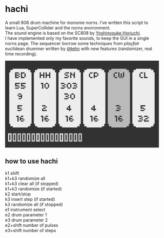 # hachi

A small 808 drum machine for monome norns.
I’ve written this script to learn Lua, SuperCollider and the norns environment.  
The sound engine is based on the SC808 by [Yoshinosuke Horiuchi](https://www.patreon.com/4H).  
I have implemented only my favorite sounds, to keep the GUI in a single norns page.
The sequencer borrow some techniques from *playfair* euclidean drummer written by [@tehn](https://github.com/tehn) with new features (randomizer, real time recording).

![hachi](hachi.jpg)

## how to use hachi
k1 shift  
k1+k3 randomize all  
k1+k3 clear all (if stopped)  
k1+k3 randomize (if started)  
k2 start/stop  
k3 insert step (if started)   
k3 randomize all (if stopped)   
e1 instrument select  
e2 drum parameter 1  
e3 drum parameter 2  
e2+shift number of pulses  
e3+shift number of steps  




